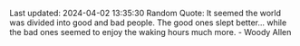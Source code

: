 Last updated: 2024-04-02 13:35:30
Random Quote: It seemed the world was divided into good and bad people. The good ones slept better... while the bad ones seemed to enjoy the waking hours much more. - Woody Allen